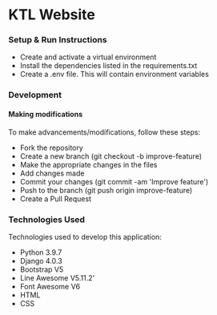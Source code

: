 # KTL Website

### Setup & Run Instructions
- Create and activate a virtual environment
- Install the dependencies listed in the requirements.txt
- Create a .env file. This will contain environment variables

### Development
#### Making modifications
To make advancements/modifications, follow these steps:
- Fork the repository
- Create a new branch (git checkout -b improve-feature)
- Make the appropriate changes in the files
- Add changes made
- Commit your changes (git commit -am 'Improve feature')
- Push to the branch (git push origin improve-feature)
- Create a Pull Request
### Technologies Used
Technologies used to develop this application:
- Python 3.9.7
- Django 4.0.3
- Bootstrap V5 
- Line Awesome V5.11.2'
- Font Awesome V6
- HTML
- CSS
  
